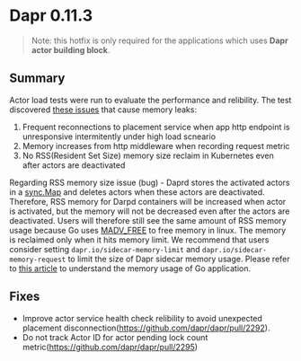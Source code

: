 
# Dapr 0.11.3

> Note: this hotfix is only required for the applications which uses **Dapr actor building block**.

## Summary

Actor load tests were run to evaluate the performance and relibility. The test discovered [these issues](https://github.com/dapr/dapr/issues/2093) that cause memory leaks:

1. Frequent reconnections to placement service when app http endpoint is unresponsive intermitently under high load scneario
2. Memory increases from http middleware when recording request metric
3. No RSS(Resident Set Size) memory size reclaim in Kubernetes even after actors are deactivated

Regarding RSS memory size issue (bug) - Daprd stores the activated actors in a [sync.Map](https://golang.org/pkg/sync/#Map) and deletes actors when these actors are deactivated. Therefore, RSS memory for Darpd containers will be increased when actor is activated, but the memory will not be decreased even after the actors are deactivated. Users will therefore  still see the same amount of RSS memory usage because Go uses [MADV_FREE](https://github.com/golang/go/issues/23687) to free memory in linux. The memory is reclaimed only when it hits memory limit. We recommend that users consider setting `dapr.io/sidecar-memory-limit` and `dapr.io/sidecar-memory-request` to limit the size of Dapr sidecar memory usage. Please refer to [this article](https://www.bwplotka.dev/2019/golang-memory-monitoring/) to understand the memory usage of Go application.


## Fixes

* Improve actor service health check relibility to avoid unexpected placement disconnection(https://github.com/dapr/dapr/pull/2292).
* Do not track Actor ID for actor pending lock count metric(https://github.com/dapr/dapr/pull/2295)
